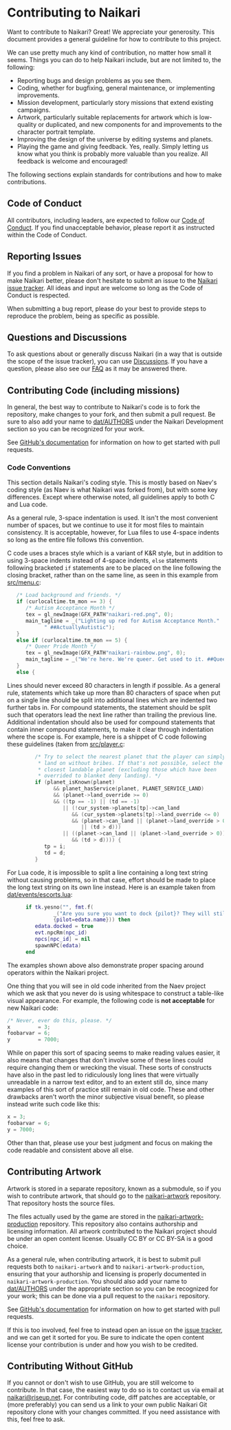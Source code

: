 # Contributing to Naikari

Want to contribute to Naikari? Great! We appreciate your generosity.
This document provides a general guideline for how to contribute to this
project.

We can use pretty much any kind of contribution, no matter how small it
seems. Things you can do to help Naikari include, but are not limited
to, the following:

* Reporting bugs and design problems as you see them.
* Coding, whether for bugfixing, general maintenance, or implementing
  improvements.
* Mission development, particularly story missions that extend existing
  campaigns.
* Artwork, particularly suitable replacements for artwork which is
  low-quality or duplicated, and new components for and improvements to
  the character portrait template.
* Improving the design of the universe by editing systems and planets.
* Playing the game and giving feedback. Yes, really. Simply letting us
  know what you think is probably more valuable than you realize. All
  feedback is welcome and encouraged!

The following sections explain standards for contributions and how to
make contributions.

## Code of Conduct

All contributors, including leaders, are expected to follow our
[Code of Conduct](code_of_conduct.md). If you find unacceptable
behavior, please report it as instructed within the Code of Conduct.

## Reporting Issues

If you find a problem in Naikari of any sort, or have a proposal for how
to make Naikari better, please don't hesitate to submit an issue to the
[Naikari issue tracker](https://github.com/naikari/naikari/issues). All
ideas and input are welcome so long as the Code of Conduct is respected.

When submitting a bug report, please do your best to provide steps to
reproduce the problem, being as specific as possible.

## Questions and Discussions

To ask questions about or generally discuss Naikari (in a way that is
outside the scope of the issue tracker), you can use
[Discussions](https://github.com/naikari/naikari/discussions). If you
have a question, please also see our
[FAQ](https://github.com/naikari/naikari/wiki/FAQ) as it may be answered
there.

## Contributing Code (including missions)

In general, the best way to contribute to Naikari's code is to fork the
repository, make changes to your fork, and then submit a pull request.
Be sure to also add your name to [dat/AUTHORS](dat/AUTHORS) under the
Naikari Development section so you can be recognized for your work.

See [GitHub's documentation](https://docs.github.com/en/pull-requests)
for information on how to get started with pull requests.

### Code Conventions

This section details Naikari's coding style. This is mostly based on
Naev's coding style (as Naev is what Naikari was forked from), but with
some key differences. Except where otherwise noted, all guidelines apply
to both C and Lua code.

As a general rule, 3-space indentation is used. It isn't the most
convenient number of spaces, but we continue to use it for most files
to maintain consistency. It is acceptable, however, for Lua files to use
4-space indents so long as the entire file follows this convention.

C code uses a braces style which is a variant of K&R style, but in
addition to using 3-space indents instead of 4-space indents, `else`
statements following bracketed `if` statements are to be placed on the
line following the closing bracket, rather than on the same line, as
seen in this example from [src/menu.c](src/menu.c):

```c
   /* Load background and friends. */
   if (curlocaltime.tm_mon == 3) {
      /* Autism Acceptance Month */
      tex = gl_newImage(GFX_PATH"naikari-red.png", 0);
      main_tagline = _("Lighting up red for Autism Acceptance Month."
            " ##ActuallyAutistic");
   }
   else if (curlocaltime.tm_mon == 5) {
      /* Queer Pride Month */
      tex = gl_newImage(GFX_PATH"naikari-rainbow.png", 0);
      main_tagline = _("We're here. We're queer. Get used to it. ##QueerPride");
   }
   else {
```

Lines should never exceed 80 characters in length if possible. As a
general rule, statements which take up more than 80 characters of space
when put on a single line should be split into additional lines which
are indented two further tabs in. For compound statements, the statement
should be split such that operators lead the next line rather than
trailing the previous line. Additional indentation should also be used
for compound statements that contain inner compound statements, to make
it clear through indentation where the scope is. For example, here is a
shippet of C code following these guidelines (taken from
[src/player.c](src/player.c):

```c
         /* Try to select the nearest planet that the player can simply
          * land on without bribes. If that's not possible, select the
          * closest landable planet (excluding those which have been
          * overrided to blanket deny landing). */
         if (planet_isKnown(planet)
               && planet_hasService(planet, PLANET_SERVICE_LAND)
               && (planet->land_override >= 0)
               && ((tp == -1) || (td == -1)
                  || (!cur_system->planets[tp]->can_land
                     && (cur_system->planets[tp]->land_override <= 0)
                     && (planet->can_land || (planet->land_override > 0)
                        || (td > d)))
                  || ((planet->can_land || (planet->land_override > 0))
                     && (td > d)))) {
            tp = i;
            td = d;
         }
```

For Lua code, it is impossible to split a line containing a long text
string without causing problems, so in that case, effort should be made
to place the long text string on its own line instead. Here is an
example taken from [dat/events/escorts.lua](dat/events/escorts.lua):

```lua
      if tk.yesno("", fmt.f(
               _("Are you sure you want to dock {pilot}? They will still be paid royalties, but will not join you in space until you undock them."),
               {pilot=edata.name})) then
         edata.docked = true
         evt.npcRm(npc_id)
         npcs[npc_id] = nil
         spawnNPC(edata)
      end
```

The examples shown above also demonstrate proper spacing around
operators within the Naikari project.

One thing that you will see in old code inherited from the Naev project
which we ask that you never do is using whitespace to construct a
table-like visual appearance. For example, the following code is
**not acceptable** for new Naikari code:

```c
/* Never, ever do this, please. */
x         = 3;
foobarvar = 6;
y         = 7000;
```

While on paper this sort of spacing seems to make reading values easier,
it also means that changes that don't involve some of these lines could
require changing them or wrecking the visual. These sorts of constructs
have also in the past led to ridiculously long lines that were virtually
unreadable in a narrow text editor, and to an extent still do, since
many examples of this sort of practice still remain in old code. These
and other drawbacks aren't worth the minor subjective visual benefit, so
please instead write such code like this:

```c
x = 3;
foobarvar = 6;
y = 7000;
```

Other than that, please use your best judgment and focus on making the
code readable and consistent above all else.

## Contributing Artwork

Artwork is stored in a separate repository, known as a submodule, so if
you wish to contribute artwork, that should go to the
[naikari-artwork](https://github.com/naikari/naikari-artwork)
repository. That repository hosts the source files.

The files actually used by the game are stored in the
[naikari-artwork-production](https://github.com/naikari/naikari-artwork-production)
repository. This repository also contains authorship and licensing
information. All artwork contributed to the Naikari project should be
under an open content license. Usually CC BY or CC BY-SA is a good
choice.

As a general rule, when contributing artwork, it is best to submit pull
requests both to `naikari-artwork` and to `naikari-artwork-production`,
ensuring that your authorship and licensing is properly documented in
`naikari-artwork-production`. You should also add your name to
[dat/AUTHORS](dat/AUTHORS) under the appropriate section so you can be
recognized for your work; this can be done via a pull request to the
`naikari` repository.

See [GitHub's documentation](https://docs.github.com/en/pull-requests)
for information on how to get started with pull requests.

If this is too involved, feel free to instead open an issue on the
[issue tracker](https://github.com/naikari/naikari/issues), and we can
get it sorted for you. Be sure to indicate the open content license your
contribution is under and how you wish to be credited.

## Contributing Without GitHub

If you cannot or don't wish to use GitHub, you are still welcome to
contribute. In that case, the easiest way to do so is to contact us via
email at [naikari@riseup.net](mailto:naikari@riseup.net).
For contributing code, diff patches are acceptable, or (more preferably)
you can send us a link to your own public Naikari Git repository clone
with your changes committed. If you need assistance with this, feel free
to ask.
